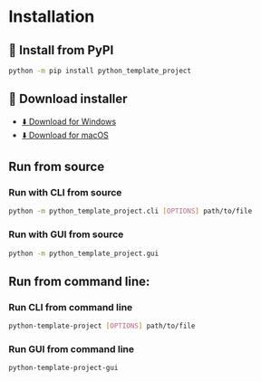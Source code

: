 # Installation



## 🐍 Install from PyPI 

```bash
python -m pip install python_template_project
```


## 🔽 Download installer

- [⬇️ Download for Windows](https://github.com/pamagister/python-template-project/releases/latest/download/installer-win.zip)
- [⬇️ Download for macOS](https://github.com/pamagister/python-template-project/releases/latest/download/package-macos.zip)



## Run from source

### Run with CLI from source

```bash
python -m python_template_project.cli [OPTIONS] path/to/file
```


### Run with GUI from source

```bash
python -m python_template_project.gui
```


## Run from command line:

### Run CLI from command line
```bash
python-template-project [OPTIONS] path/to/file
```

### Run GUI from command line
```bash
python-template-project-gui
```
